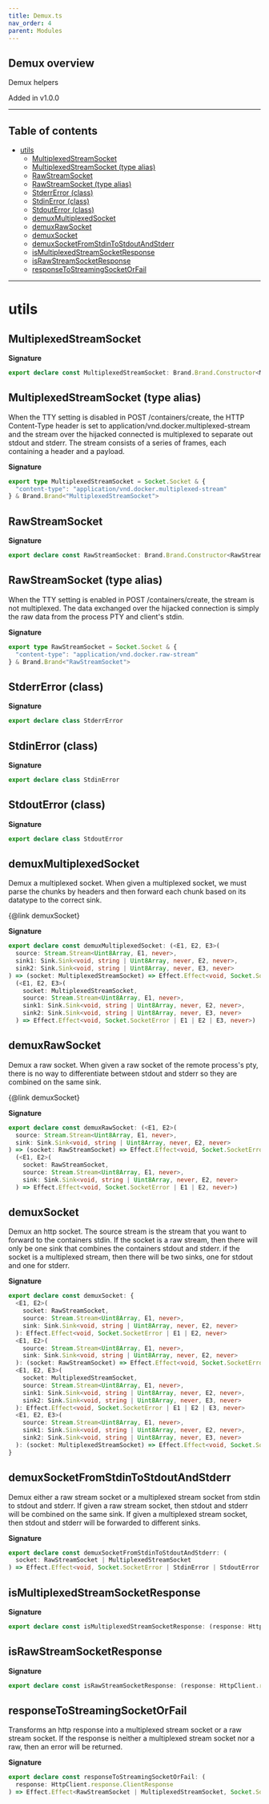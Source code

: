 ```yaml
---
title: Demux.ts
nav_order: 4
parent: Modules
---
```


## Demux overview

Demux helpers

Added in v1.0.0

---

<h2 class="text-delta">Table of contents</h2>

- [utils](#utils)
  - [MultiplexedStreamSocket](#multiplexedstreamsocket)
  - [MultiplexedStreamSocket (type alias)](#multiplexedstreamsocket-type-alias)
  - [RawStreamSocket](#rawstreamsocket)
  - [RawStreamSocket (type alias)](#rawstreamsocket-type-alias)
  - [StderrError (class)](#stderrerror-class)
  - [StdinError (class)](#stdinerror-class)
  - [StdoutError (class)](#stdouterror-class)
  - [demuxMultiplexedSocket](#demuxmultiplexedsocket)
  - [demuxRawSocket](#demuxrawsocket)
  - [demuxSocket](#demuxsocket)
  - [demuxSocketFromStdinToStdoutAndStderr](#demuxsocketfromstdintostdoutandstderr)
  - [isMultiplexedStreamSocketResponse](#ismultiplexedstreamsocketresponse)
  - [isRawStreamSocketResponse](#israwstreamsocketresponse)
  - [responseToStreamingSocketOrFail](#responsetostreamingsocketorfail)

---

# utils

## MultiplexedStreamSocket

**Signature**

```ts
export declare const MultiplexedStreamSocket: Brand.Brand.Constructor<MultiplexedStreamSocket>
```

## MultiplexedStreamSocket (type alias)

When the TTY setting is disabled in POST /containers/create, the HTTP
Content-Type header is set to application/vnd.docker.multiplexed-stream and
the stream over the hijacked connected is multiplexed to separate out stdout
and stderr. The stream consists of a series of frames, each containing a
header and a payload.

**Signature**

```ts
export type MultiplexedStreamSocket = Socket.Socket & {
  "content-type": "application/vnd.docker.multiplexed-stream"
} & Brand.Brand<"MultiplexedStreamSocket">
```

## RawStreamSocket

**Signature**

```ts
export declare const RawStreamSocket: Brand.Brand.Constructor<RawStreamSocket>
```

## RawStreamSocket (type alias)

When the TTY setting is enabled in POST /containers/create, the stream is not
multiplexed. The data exchanged over the hijacked connection is simply the
raw data from the process PTY and client's stdin.

**Signature**

```ts
export type RawStreamSocket = Socket.Socket & {
  "content-type": "application/vnd.docker.raw-stream"
} & Brand.Brand<"RawStreamSocket">
```

## StderrError (class)

**Signature**

```ts
export declare class StderrError
```

## StdinError (class)

**Signature**

```ts
export declare class StdinError
```

## StdoutError (class)

**Signature**

```ts
export declare class StdoutError
```

## demuxMultiplexedSocket

Demux a multiplexed socket. When given a multiplexed socket, we must parse
the chunks by headers and then forward each chunk based on its datatype to
the correct sink.

{@link demuxSocket}

**Signature**

```ts
export declare const demuxMultiplexedSocket: (<E1, E2, E3>(
  source: Stream.Stream<Uint8Array, E1, never>,
  sink1: Sink.Sink<void, string | Uint8Array, never, E2, never>,
  sink2: Sink.Sink<void, string | Uint8Array, never, E3, never>
) => (socket: MultiplexedStreamSocket) => Effect.Effect<void, Socket.SocketError | E1 | E2 | E3, never>) &
  (<E1, E2, E3>(
    socket: MultiplexedStreamSocket,
    source: Stream.Stream<Uint8Array, E1, never>,
    sink1: Sink.Sink<void, string | Uint8Array, never, E2, never>,
    sink2: Sink.Sink<void, string | Uint8Array, never, E3, never>
  ) => Effect.Effect<void, Socket.SocketError | E1 | E2 | E3, never>)
```

## demuxRawSocket

Demux a raw socket. When given a raw socket of the remote process's pty,
there is no way to differentiate between stdout and stderr so they are
combined on the same sink.

{@link demuxSocket}

**Signature**

```ts
export declare const demuxRawSocket: (<E1, E2>(
  source: Stream.Stream<Uint8Array, E1, never>,
  sink: Sink.Sink<void, string | Uint8Array, never, E2, never>
) => (socket: RawStreamSocket) => Effect.Effect<void, Socket.SocketError | E1 | E2, never>) &
  (<E1, E2>(
    socket: RawStreamSocket,
    source: Stream.Stream<Uint8Array, E1, never>,
    sink: Sink.Sink<void, string | Uint8Array, never, E2, never>
  ) => Effect.Effect<void, Socket.SocketError | E1 | E2, never>)
```

## demuxSocket

Demux an http socket. The source stream is the stream that you want to
forward to the containers stdin. If the socket is a raw stream, then there
will only be one sink that combines the containers stdout and stderr. if the
socket is a multiplexed stream, then there will be two sinks, one for stdout
and one for stderr.

**Signature**

```ts
export declare const demuxSocket: {
  <E1, E2>(
    socket: RawStreamSocket,
    source: Stream.Stream<Uint8Array, E1, never>,
    sink: Sink.Sink<void, string | Uint8Array, never, E2, never>
  ): Effect.Effect<void, Socket.SocketError | E1 | E2, never>
  <E1, E2>(
    source: Stream.Stream<Uint8Array, E1, never>,
    sink: Sink.Sink<void, string | Uint8Array, never, E2, never>
  ): (socket: RawStreamSocket) => Effect.Effect<void, Socket.SocketError | E1 | E2, never>
  <E1, E2, E3>(
    socket: MultiplexedStreamSocket,
    source: Stream.Stream<Uint8Array, E1, never>,
    sink1: Sink.Sink<void, string | Uint8Array, never, E2, never>,
    sink2: Sink.Sink<void, string | Uint8Array, never, E3, never>
  ): Effect.Effect<void, Socket.SocketError | E1 | E2 | E3, never>
  <E1, E2, E3>(
    source: Stream.Stream<Uint8Array, E1, never>,
    sink1: Sink.Sink<void, string | Uint8Array, never, E2, never>,
    sink2: Sink.Sink<void, string | Uint8Array, never, E3, never>
  ): (socket: MultiplexedStreamSocket) => Effect.Effect<void, Socket.SocketError | E1 | E2 | E3, never>
}
```

## demuxSocketFromStdinToStdoutAndStderr

Demux either a raw stream socket or a multiplexed stream socket from stdin to
stdout and stderr. If given a raw stream socket, then stdout and stderr will
be combined on the same sink. If given a multiplexed stream socket, then
stdout and stderr will be forwarded to different sinks.

**Signature**

```ts
export declare const demuxSocketFromStdinToStdoutAndStderr: (
  socket: RawStreamSocket | MultiplexedStreamSocket
) => Effect.Effect<void, Socket.SocketError | StdinError | StdoutError | StderrError, never>
```

## isMultiplexedStreamSocketResponse

**Signature**

```ts
export declare const isMultiplexedStreamSocketResponse: (response: HttpClient.response.ClientResponse) => boolean
```

## isRawStreamSocketResponse

**Signature**

```ts
export declare const isRawStreamSocketResponse: (response: HttpClient.response.ClientResponse) => boolean
```

## responseToStreamingSocketOrFail

Transforms an http response into a multiplexed stream socket or a raw stream
socket. If the response is neither a multiplexed stream socket nor a raw,
then an error will be returned.

**Signature**

```ts
export declare const responseToStreamingSocketOrFail: (
  response: HttpClient.response.ClientResponse
) => Effect.Effect<RawStreamSocket | MultiplexedStreamSocket, Socket.SocketError, never>
```

